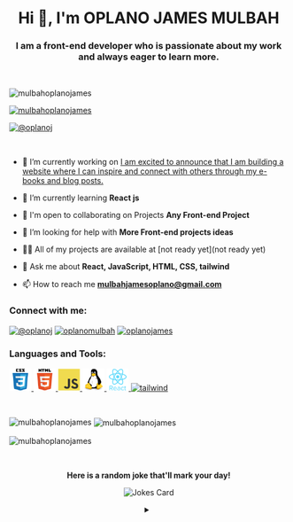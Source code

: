 <h1 align="center">Hi 👋, I'm OPLANO JAMES MULBAH</h1>
<h3 align="center">I am a front-end developer who is passionate about my work and always eager to learn more.</h3>
<br />

<p align="left"> <img src="https://komarev.com/ghpvc/?username=mulbahoplanojames&label=Profile%20views&color=0e75b6&style=flat" alt="mulbahoplanojames" />&nbsp; </p>

<p align="left"> <a href="https://github.com/ryo-ma/github-profile-trophy"><img src="https://github-profile-trophy.vercel.app/?username=mulbahoplanojames" alt="mulbahoplanojames" /></a> </p>

<p align="left"> <a href="https://twitter.com/@oplanoj" target="blank"><img src="https://img.shields.io/twitter/follow/@oplanoj?logo=twitter&style=for-the-badge" alt="@oplanoj" /></a> </p>
<br />


- 🔭 I’m currently working on [I am excited to announce that I am building a website where I can inspire and connect with others through my e-books and blog posts.](devtech-ebook-blog.netlify.app/)

- 🌱 I’m currently learning **React js**

- 👯 I'm open to collaborating on Projects **Any Front-end Project**

- 🤝 I’m looking for help with **More Front-end projects ideas**

- 👨‍💻 All of my projects are available at [not ready yet](not ready yet)

- 💬 Ask me about **React, JavaScript, HTML, CSS, tailwind**

- 📫 How to reach me **mulbahjamesoplano@gmail.com**


<h3 align="left">Connect with me:</h3>
<p align="left">
<a href="https://twitter.com/@oplanoj" target="blank"><img align="center" src="https://raw.githubusercontent.com/rahuldkjain/github-profile-readme-generator/master/src/images/icons/Social/twitter.svg" alt="@oplanoj" height="30" width="40" /></a>
<a href="https://fb.com/oplanomulbah" target="blank"><img align="center" src="https://raw.githubusercontent.com/rahuldkjain/github-profile-readme-generator/master/src/images/icons/Social/facebook.svg" alt="oplanomulbah" height="30" width="40" /></a>
<a href="https://instagram.com/oplanojames" target="blank"><img align="center" src="https://raw.githubusercontent.com/rahuldkjain/github-profile-readme-generator/master/src/images/icons/Social/instagram.svg" alt="oplanojames" height="30" width="40" /></a>
</p>

<h3 align="left">Languages and Tools:</h3>
<p align="left"> <a href="https://www.w3schools.com/css/" target="_blank" rel="noreferrer"> <img src="https://raw.githubusercontent.com/devicons/devicon/master/icons/css3/css3-original-wordmark.svg" alt="css3" width="40" height="40"/> </a> <a href="https://www.w3.org/html/" target="_blank" rel="noreferrer"> <img src="https://raw.githubusercontent.com/devicons/devicon/master/icons/html5/html5-original-wordmark.svg" alt="html5" width="40" height="40"/> </a> <a href="https://developer.mozilla.org/en-US/docs/Web/JavaScript" target="_blank" rel="noreferrer"> <img src="https://raw.githubusercontent.com/devicons/devicon/master/icons/javascript/javascript-original.svg" alt="javascript" width="40" height="40"/> </a> <a href="https://www.linux.org/" target="_blank" rel="noreferrer"> <img src="https://raw.githubusercontent.com/devicons/devicon/master/icons/linux/linux-original.svg" alt="linux" width="40" height="40"/> </a> <a href="https://reactjs.org/" target="_blank" rel="noreferrer"> <img src="https://raw.githubusercontent.com/devicons/devicon/master/icons/react/react-original-wordmark.svg" alt="react" width="40" height="40"/> </a> <a href="https://tailwindcss.com/" target="_blank" rel="noreferrer"> <img src="https://www.vectorlogo.zone/logos/tailwindcss/tailwindcss-icon.svg" alt="tailwind" width="40" height="40"/> </a> </p>
<br/>
<p><img align="left" src="https://github-readme-stats.vercel.app/api/top-langs?username=mulbahoplanojames&show_icons=true&locale=en&layout=compact" alt="mulbahoplanojames" /></p>

<p>&nbsp;<img align="center" src="https://github-readme-stats.vercel.app/api?username=mulbahoplanojames&show_icons=true&locale=en" alt="mulbahoplanojames" /></p>

<p><img align="center" src="https://github-readme-streak-stats.herokuapp.com/?user=mulbahoplanojames&" alt="mulbahoplanojames" /></p>


<!-- START NEW SECTION -->
<div align="center">
 <br>
 <p align="centre"><b> Here is a random joke that'll mark your day!</b></p>
 
 
![Jokes Card](https://readme-jokes.vercel.app/api)
 
 
<details><summary align="center"> </samp></summary><p align ="centre"> Refresh page to load New joke</p></details>
<br>
</div>


